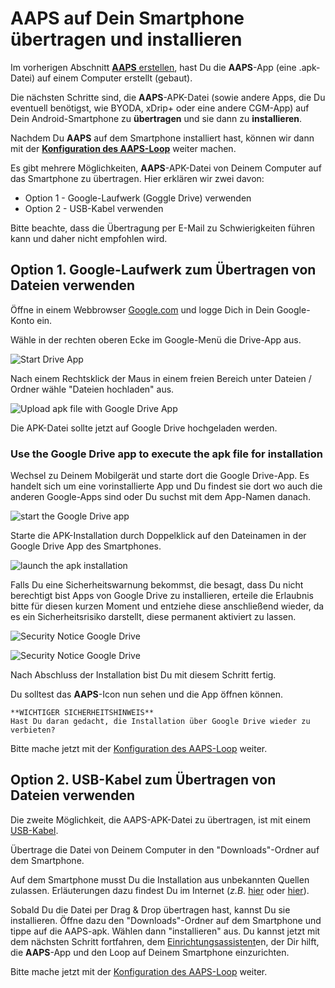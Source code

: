 # AAPS auf Dein Smartphone übertragen und installieren

Im vorherigen Abschnitt [**AAPS** erstellen](../SettingUpAaps/BuildingAaps.md), hast Du die **AAPS**-App (eine .apk-Datei) auf einem Computer erstellt (gebaut).

Die nächsten Schritte sind, die **AAPS**-APK-Datei (sowie andere Apps, die Du eventuell benötigst, wie BYODA, xDrip+ oder eine andere CGM-App) auf Dein Android-Smartphone zu **übertragen** und sie dann zu **installieren**.

Nachdem Du **AAPS** auf dem Smartphone installiert hast, können wir dann mit der [**Konfiguration des AAPS-Loop**](../SettingUpAaps/SetupWizard.md) weiter machen.

Es gibt mehrere Möglichkeiten, **AAPS**-APK-Datei von Deinem Computer auf das Smartphone zu übertragen. Hier erklären wir zwei davon:

* Option 1 -  Google-Laufwerk (Goggle Drive) verwenden
* Option 2 - USB-Kabel verwenden

Bitte beachte, dass die Übertragung per E-Mail zu Schwierigkeiten führen kann und daher nicht empfohlen wird.

## Option 1. Google-Laufwerk zum Übertragen von Dateien verwenden

Öffne in einem Webbrowser [Google.com](https://www.google.com/) und logge Dich in Dein Google-Konto ein.

Wähle in der rechten oberen Ecke im Google-Menü die Drive-App aus.

![Start Drive App](../images/GoogleDriveInWebbrowser.png)

Nach einem Rechtsklick der Maus in einem freien Bereich unter Dateien / Ordner wähle "Dateien hochladen" aus.

![Upload apk file with Google Drive App](../images/GoogleDriveUploadFile.png)

Die APK-Datei sollte jetzt auf Google Drive hochgeladen werden.


### Use the Google Drive app to execute the apk file for installation

Wechsel zu Deinem Mobilgerät und starte dort die Google Drive-App. Es handelt sich um eine vorinstallierte App und Du findest sie dort wo auch die anderen Google-Apps sind oder Du suchst mit dem App-Namen danach.

![start the Google Drive app](../images/GoogleDriveMobileAPPLaunch.png)

Starte die APK-Installation durch Doppelklick auf den Dateinamen in der Google Drive App des Smartphones.

![launch the apk installation](../images/GoogleDriveMobileUploadedAPK.png)

Falls Du eine Sicherheitswarnung bekommst, die besagt, dass Du nicht berechtigt bist Apps von Google Drive zu installieren, erteile die Erlaubnis bitte für diesen kurzen Moment und entziehe diese anschließend wieder, da es ein Sicherheitsrisiko darstellt, diese permanent aktiviert zu lassen.

![Security Notice Google Drive](../images/GoogleDriveMobileMissingSecuritySetting.png)

![Security Notice Google Drive](../images/GoogleDriveMobileSettingSecuritySetting.png)

Nach Abschluss der Installation bist Du mit diesem Schritt fertig.

Du solltest das **AAPS**-Icon nun sehen und die App öffnen können.

```{warning}
**WICHTIGER SICHERHEITSHINWEIS**
Hast Du daran gedacht, die Installation über Google Drive wieder zu verbieten?
```

Bitte mache jetzt mit der [Konfiguration des AAPS-Loop](../SettingUpAaps/SetupWizard.md) weiter.

## Option 2. USB-Kabel zum Übertragen von Dateien verwenden
Die zweite Möglichkeit, die AAPS-APK-Datei zu übertragen, ist mit einem  [USB-Kabel](https://support.google.com/android/answer/9064445?hl=en).

Übertrage die Datei von Deinem Computer in den "Downloads"-Ordner auf dem Smartphone.

Auf dem Smartphone musst Du die Installation aus unbekannten Quellen zulassen. Erläuterungen dazu findest Du im Internet (_z.B._ [hier](https://www.expressvpn.com/de/support/vpn-setup/enable-apk-installs-android/) oder [hier](https://www.androidcentral.com/unknown-sources)).

Sobald Du die Datei per Drag & Drop übertragen hast, kannst Du sie installieren. Öffne dazu den "Downloads"-Ordner auf dem Smartphone und tippe auf die AAPS-apk. Wählen dann "installieren" aus. Du kannst jetzt mit dem nächsten Schritt fortfahren, dem [Einrichtungsassistent](../SettingUpAaps/SetupWizard.md)en, der Dir hilft, die **AAPS**-App und den Loop auf Deinem Smartphone einzurichten.

Bitte mache jetzt mit der [Konfiguration des AAPS-Loop](../SettingUpAaps/SetupWizard.md) weiter.